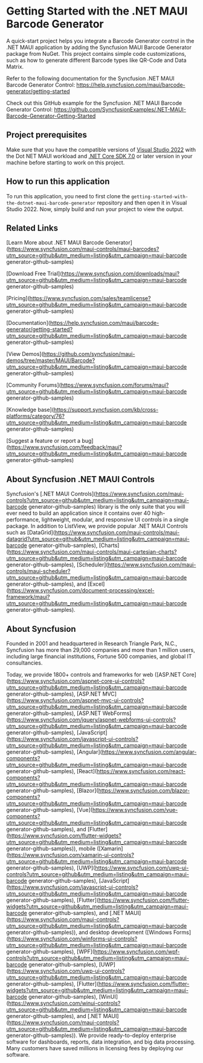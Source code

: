 # Getting Started with the .NET MAUI Barcode Generator 
A quick-start project helps you integrate a Barcode Generator control in the .NET MAUI application by adding the Syncfusion MAUI Barcode Generator package from NuGet. This project contains simple code customizations, such as how to generate different Barcode types like QR-Code and Data Matrix.

Refer to the following documentation for the Syncfusion .NET MAUI Barcode Generator Control: 
https://help.syncfusion.com/maui/barcode-generator/getting-started

Check out this GitHub example for the Syncfusion .NET MAUI Barcode Generator Control: 
https://github.com/SyncfusionExamples/.NET-MAUI-Barcode-Generator-Getting-Started

## Project prerequisites
Make sure that you have the compatible versions of [Visual Studio 2022](https://visualstudio.microsoft.com/downloads/ ) with the Dot NET MAUI workload and [.NET Core SDK 7.0](https://dotnet.microsoft.com/en-us/download/dotnet/7.0) or later version in your machine before starting to work on this project.

## How to run this application
To run this application, you need to first clone the `getting-started-with-the-dotnet-maui-barcode-generator` repository and then open it in Visual Studio 2022. Now, simply build and run your project to view the output.

## Related Links
[Learn More about .NET MAUI Barcode Generator](https://www.syncfusion.com/maui-controls/maui-barcodes?utm_source=github&utm_medium=listing&utm_campaign=maui-barcode generator-github-samples)

[Download Free Trial](https://www.syncfusion.com/downloads/maui?utm_source=github&utm_medium=listing&utm_campaign=maui-barcode generator-github-samples)

[Pricing](https://www.syncfusion.com/sales/teamlicense?utm_source=github&utm_medium=listing&utm_campaign=maui-barcode generator-github-samples)

[Documentation](https://help.syncfusion.com/maui/barcode-generator/getting-started?utm_source=github&utm_medium=listing&utm_campaign=maui-barcode generator-github-samples)

[View Demos](https://github.com/syncfusion/maui-demos/tree/master/MAUI/Barcode?utm_source=github&utm_medium=listing&utm_campaign=maui-barcode generator-github-samples)

[Community Forums](https://www.syncfusion.com/forums/maui?utm_source=github&utm_medium=listing&utm_campaign=maui-barcode generator-github-samples)

[Knowledge base](https://support.syncfusion.com/kb/cross-platforms/category/76?utm_source=github&utm_medium=listing&utm_campaign=maui-barcode generator-github-samples)

[Suggest a feature or report a bug](https://www.syncfusion.com/feedback/maui?utm_source=github&utm_medium=listing&utm_campaign=maui-barcode generator-github-samples)

## About Syncfusion .NET MAUI Controls
Syncfusion's [.NET MAUI Controls](https://www.syncfusion.com/maui-controls?utm_source=github&utm_medium=listing&utm_campaign=maui-barcode generator-github-samples) library is the only suite that you will ever need to build an application since it contains over 40 high-performance, lightweight, modular, and responsive UI controls in a single package. In addition to ListView, we provide popular .NET MAUI Controls such as [DataGrid](https://www.syncfusion.com/maui-controls/maui-datagrid?utm_source=github&utm_medium=listing&utm_campaign=maui-barcode generator-github-samples), [Charts](https://www.syncfusion.com/maui-controls/maui-cartesian-charts?utm_source=github&utm_medium=listing&utm_campaign=maui-barcode generator-github-samples), [Scheduler](https://www.syncfusion.com/maui-controls/maui-scheduler?utm_source=github&utm_medium=listing&utm_campaign=maui-barcode generator-github-samples), and [Excel](https://www.syncfusion.com/document-processing/excel-framework/maui?utm_source=github&utm_medium=listing&utm_campaign=maui-barcode generator-github-samples).

## About Syncfusion

Founded in 2001 and headquartered in Research Triangle Park, N.C., Syncfusion has more than 29,000 companies and more than 1 million users, including large financial institutions, Fortune 500 companies, and global IT consultancies.

Today, we provide 1800+ controls and frameworks for web ([ASP.NET Core](https://www.syncfusion.com/aspnet-core-ui-controls?utm_source=github&utm_medium=listing&utm_campaign=maui-barcode generator-github-samples), [ASP.NET MVC](https://www.syncfusion.com/aspnet-mvc-ui-controls?utm_source=github&utm_medium=listing&utm_campaign=maui-barcode generator-github-samples), [ASP.NET WebForms](https://www.syncfusion.com/jquery/aspnet-webforms-ui-controls?utm_source=github&utm_medium=listing&utm_campaign=maui-barcode generator-github-samples), [JavaScript](https://www.syncfusion.com/javascript-ui-controls?utm_source=github&utm_medium=listing&utm_campaign=maui-barcode generator-github-samples), [Angular](https://www.syncfusion.com/angular-components?utm_source=github&utm_medium=listing&utm_campaign=maui-barcode generator-github-samples), [React](https://www.syncfusion.com/react-components?utm_source=github&utm_medium=listing&utm_campaign=maui-barcode generator-github-samples), [Blazor](https://www.syncfusion.com/blazor-components?utm_source=github&utm_medium=listing&utm_campaign=maui-barcode generator-github-samples), [Vue](https://www.syncfusion.com/vue-components?utm_source=github&utm_medium=listing&utm_campaign=maui-barcode generator-github-samples), and [Flutter](https://www.syncfusion.com/flutter-widgets?utm_source=github&utm_medium=listing&utm_campaign=maui-barcode generator-github-samples)), mobile ([Xamarin](https://www.syncfusion.com/xamarin-ui-controls?utm_source=github&utm_medium=listing&utm_campaign=maui-barcode generator-github-samples), [UWP](https://www.syncfusion.com/uwp-ui-controls?utm_source=github&utm_medium=listing&utm_campaign=maui-barcode generator-github-samples), [JavaScript](https://www.syncfusion.com/javascript-ui-controls?utm_source=github&utm_medium=listing&utm_campaign=maui-barcode generator-github-samples), [Flutter](https://www.syncfusion.com/flutter-widgets?utm_source=github&utm_medium=listing&utm_campaign=maui-barcode generator-github-samples), and [.NET MAUI](https://www.syncfusion.com/maui-controls?utm_source=github&utm_medium=listing&utm_campaign=maui-barcode generator-github-samples)), and desktop development ([Windows Forms](https://www.syncfusion.com/winforms-ui-controls?utm_source=github&utm_medium=listing&utm_campaign=maui-barcode generator-github-samples), [WPF](https://www.syncfusion.com/wpf-controls?utm_source=github&utm_medium=listing&utm_campaign=maui-barcode generator-github-samples), [UWP](https://www.syncfusion.com/uwp-ui-controls?utm_source=github&utm_medium=listing&utm_campaign=maui-barcode generator-github-samples), [Flutter](https://www.syncfusion.com/flutter-widgets?utm_source=github&utm_medium=listing&utm_campaign=maui-barcode generator-github-samples), [WinUI](https://www.syncfusion.com/winui-controls?utm_source=github&utm_medium=listing&utm_campaign=maui-barcode generator-github-samples), and [.NET MAUI](https://www.syncfusion.com/maui-controls?utm_source=github&utm_medium=listing&utm_campaign=maui-barcode generator-github-samples)). We provide ready-to-deploy enterprise software for dashboards, reports, data integration, and big data processing. Many customers have saved millions in licensing fees by deploying our software.